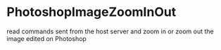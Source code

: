 # PhotoshopImageZoomInOut
read commands sent from the host server and zoom in or zoom out the image edited on Photoshop
